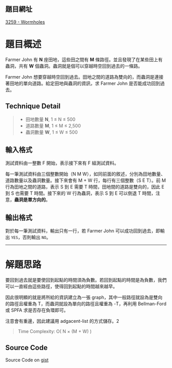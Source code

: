 <!--
[date]: 2011-05-17
[title]: [POJ] 3259 - Wormholes
[name]: poj-3259-wormholes
[tag]: POJ, shortest path | 最短路徑, negative cycle | 負環, graph theory | 圖論
-->

題目網址
--------------
[3259 - Wormholes][1]

題目概述
======

Farmer John 有 **N** 座田地，這些田之間有 **M** 條路徑。並且發現了在某些田上有蟲洞，共有 **W** 個蟲洞。蟲洞就是個可以穿越時空回到過去的一條路。

Farmer John 想要穿越時空回到過去。田地之間的道路為雙向的，而蟲洞是連接著田地的單向道路。給定田地與蟲洞的資訊，求 Farmer John 是否能成功回到過去。

Technique Detail
----------------------

> - 田地數量 **N**, 1 ≤ N ≤ 500
> - 道路數量 **M**, 1 ≤ M ≤ 2,500
> - 蟲洞數量 **W**, 1 ≤ W ≤ 500

輸入格式
----------

測試資料由一整數 F 開始，表示接下來有 F 組測試資料。


每一筆測試資料由三個整數開始（N M W），如同前面的敘述，分別為田地數量、道路數量以及蟲洞數量。接下來會有 M + W 行，每行有三個整數（S E T）。前 M 行為田地之間的道路，表示 S 到 E 需要 T 時間，田地間的道路是雙向的，因此 E 到 S 也需要 T 時間。接下來的 W 行為蟲洞，表示 S 到 E 可以倒退 T 時間，注意，**蟲洞是單方向的**。

輸出格式
----------

對於每一筆測試資料，輸出只有一行，若 Farmer John 可以成功回到過去，即輸出 `YES`，否則輸出 `NO`。

---

解題思路
========

要回到過去就是要使回到起點的時間須為負數。若回到起點的時間是為負數，我們可以一直經由這些路徑，使得回到起點的時間越來越早。

因此很明顯的就是將所給的資訊建立為一張 graph，其中一般路徑就設為是雙向的路徑且權重為 T，而蟲洞就設為單向的路徑且權重為 -T，再利用 Bellman-Ford 或 SPFA 求是否存在負環即可。

注意會有重邊，因此建議用 adgacent-list 的方式儲存。2

> Time Complexity: O( N × (M + W) )

Source Code
-----------------

<script src="https://gist.github.com/1619811.js?file=3259%20-%20Wormholes.cpp"></script>

Source Code on [gist][2]

[1]: http://poj.org/problem?id=3259 "3259 - Wormholes"
[2]: https://gist.github.com/1619811
